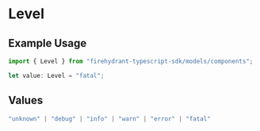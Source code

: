 # Level

## Example Usage

```typescript
import { Level } from "firehydrant-typescript-sdk/models/components";

let value: Level = "fatal";
```

## Values

```typescript
"unknown" | "debug" | "info" | "warn" | "error" | "fatal"
```